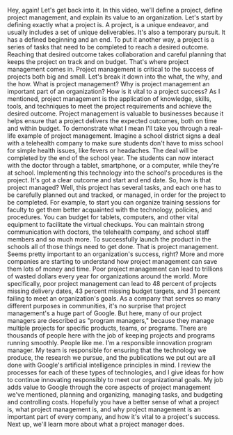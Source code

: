 Hey, again! Let's get back into it. In this video, we'll define a project,
define project management, and explain its value to an organization. Let's start
by defining exactly what a project is. A project, is a unique endeavor, and
usually includes a set of unique deliverables. It's also a temporary pursuit. It
has a defined beginning and an end. To put it another way, a project is a series
of tasks that need to be completed to reach a desired outcome. Reaching that
desired outcome takes collaboration and careful planning that keeps the project
on track and on budget. That's where project management comes in. Project
management is critical to the success of projects both big and small. Let's
break it down into the what, the why, and the how. What is project management?
Why is project management an important part of an organization? How is it vital
to a project success? As I mentioned, project management is the application of
knowledge, skills, tools, and techniques to meet the project requirements and
achieve the desired outcome. Project management is valuable to businesses
because it helps ensure that a project delivers the expected outcomes, both on
time and within budget. To demonstrate what I mean I'll take you through a
real-life example of project management. Imagine a school district signs a deal
with a telehealth company to make sure students don't have to miss school for
simple health issues, like fevers or headaches. The deal will be completed by
the end of the school year. The students can now interact with the doctor
through a tablet, smartphone, or a computer, while they're at school.
Implementing this technology into the school's procedures is the project. It's
got a clear outcome and start and end date. So, how is that project managed?
Well, this project has several tasks, and each one has to be carefully planned
out and tracked, or managed, in order for the project to be completed. For
example, to start you can organize training sessions for faculty to get them
better acquainted with the technology, policies, and procedures. You can budget
for tablets, computers, and other vital equipment to facilitate the virtual
checkups. You can maintain strong communication with doctors, the telehealth
company, and school staff members and so much more. To successfully launch the
product in the schools all of those things need to get done. That is project
management. Seems pretty important to an organization's success, right? More and
more companies are starting to understand how project management can save them
lots of money and time. Poor project management can lead to trillions of wasted
dollars every year for organizations around the world. More specifically, poor
project management can lead to 48 percent of projects missing delivery dates, 43
percent missing budget targets, and 31 percent failing to meet an organization's
goals. As a company that serves so many different purposes in communities, it's
no surprise that project management's a huge part of Google. But here, many of
our project managers are described as "program managers," because they manage
multiple projects for specific products, teams, or programs. There are thousands
of people here with the job of keeping projects and programs running smoothly.
People like me. I'm a responsible innovation program manager. My team is
responsible for ensuring that the technology we produce, the research we pursue,
and the publications we put out are all done with Google's artificial
intelligence principles in mind. I review the processes for each of these types
of technologies, and I give ideas for how to continue innovating responsibly to
meet our organizational goals. My job adds value to Google through the core
aspects of project management we've mentioned, planning and organizing, managing
tasks, and budgeting and controlling costs. Hopefully you have a better sense of
what a project is, what project management is, and why project management is an
important part of every company, and how it's vital to a project's success. Next
up, we'll learn more about what a project manager does.